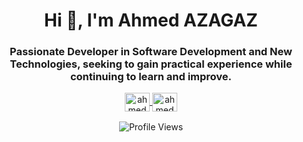 <h1 align="center">Hi 👋, I'm Ahmed AZAGAZ </h1>
<h3 align="center">Passionate Developer in Software Development and New Technologies, seeking to gain practical experience while continuing to learn and improve.</h3>

<!-- Social Media Links -->

<p align="center">
  <a href="https://linkedin.com/in/noureddinedriouech" target="_blank">
   <img align="center" src="https://raw.githubusercontent.com/rahuldkjain/github-profile-readme-generator/master/src/images/icons/Social/linked-in-alt.svg" alt="ahmed azagaz" height="30" width="40" />
  </a>
  <a href="https://instagram.com/ahmedazagaz" target="_blank">
    <img align="center" src="https://raw.githubusercontent.com/rahuldkjain/github-profile-readme-generator/master/src/images/icons/Social/instagram.svg" alt="ahmedazagaz" height="30" width="40" />
  </a>

</p>


<p align="center">
  <img src="https://visitcount.itsvg.in/api?id=ahmedazagaz&icon=7&color=1" alt="Profile Views" style="margin-top: 2px;">
</p>



